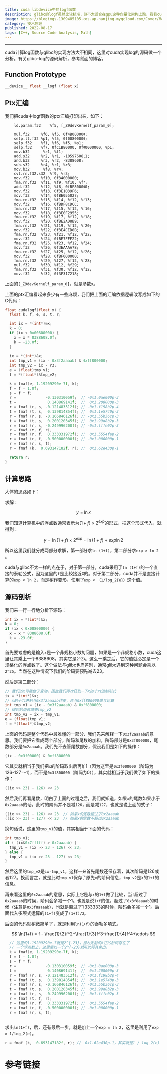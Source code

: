 ```yaml
---
title: cuda libdevice中的logf函数
description: glibc的logf虽然比较精准，但不太适合在gpu这种向量化架构上跑，看看cuda是怎么计算的
image: https://blogimgs-1309485105.cos.ap-nanjing.myqcloud.com/Cover/Math/5.jpg
category: 技术原理
published: 2022-08-17
tags: [C++, Source Code Analysis, Math]
---
```


----

cuda计算log函数与glibc的实现方法大不相同，这里对cuda实现log的源码做一个分析。有关glibc-log的源码解析，参考前面的博客。

## Function Prototype

```c
__device__ float __logf (float x)
```

## Ptx汇编

我们把cuda中logf函数的ptx汇编打印出来，如下：

```cuda
	ld.param.f32 	%f5, [_Z9devKernelf_param_0];

	mul.f32 	%f6, %f5, 0f4B000000;
	setp.lt.f32	%p1, %f5, 0f00800000;
	selp.f32	%f1, %f6, %f5, %p1;
	selp.f32	%f7, 0fC1B80000, 0f00000000, %p1;
	mov.b32 	 %r1, %f1;
	add.s32 	%r2, %r1, -1059760811;
	and.b32  	%r3, %r2, -8388608;
	sub.s32 	%r4, %r1, %r3;
	mov.b32 	 %f8, %r4;
	cvt.rn.f32.s32	%f9, %r3;
	mov.f32 	%f10, 0f34000000;
	fma.rn.f32 	%f11, %f9, %f10, %f7;
	add.f32 	%f12, %f8, 0fBF800000;
	mov.f32 	%f13, 0f3E1039F6;
	mov.f32 	%f14, 0fBE055027;
	fma.rn.f32 	%f15, %f14, %f12, %f13;
	mov.f32 	%f16, 0fBDF8CDCC;
	fma.rn.f32 	%f17, %f15, %f12, %f16;
	mov.f32 	%f18, 0f3E0F2955;
	fma.rn.f32 	%f19, %f17, %f12, %f18;
	mov.f32 	%f20, 0fBE2AD8B9;
	fma.rn.f32 	%f21, %f19, %f12, %f20;
	mov.f32 	%f22, 0f3E4CED0B;
	fma.rn.f32 	%f23, %f21, %f12, %f22;
	mov.f32 	%f24, 0fBE7FFF22;
	fma.rn.f32 	%f25, %f23, %f12, %f24;
	mov.f32 	%f26, 0f3EAAAA78;
	fma.rn.f32 	%f27, %f25, %f12, %f26;
	mov.f32 	%f28, 0fBF000000;
	fma.rn.f32 	%f29, %f27, %f12, %f28;
	mul.f32 	%f30, %f12, %f29;
	fma.rn.f32 	%f31, %f30, %f12, %f12;
	mov.f32 	%f32, 0f3F317218;
```

上面的`[_Z9devKernelf_param_0]`​，就是参数x。

上面的ptx汇编看起来多少有一些麻烦，我们把上面的汇编依据逻辑改写成如下的C代码：

```c
float cudalogf(float x) {
  float k, f, e, s, t, r;

  int ix = *(int*)&x;
  k = 0;
  if (ix < 0x00800000) {
    x = x * 8388608.0f;
    k = -23.0f;
  }
  
  ix = *(int*)&x;
  int tmp_v1 = (ix - 0x3f2aaaab) & 0xff800000;
  int tmp_v2 = ix - r3;
  e = (float)tmp_v1;
  f = *(float*)&tmp_v2;

  k = fmaf(e, 1.19209290e-7f, k);
  f = f - 1.0f;
  s = f * f;
  r =             -0.130310059f;  // -0x1.0ae000p-3
  t =              0.140869141f;  //  0x1.208000p-3
  r = fmaf (r, s, -0.121483512f); // -0x1.f198b2p-4
  t = fmaf (t, s,  0.139814854f); //  0x1.1e5740p-3
  r = fmaf (r, s, -0.166846126f); // -0x1.55b36cp-3
  t = fmaf (t, s,  0.200120345f); //  0x1.99d8b2p-3
  r = fmaf (r, s, -0.249996200f); // -0x1.fffe02p-3
  r = fmaf (t, f, r);
  r = fmaf (r, f,  0.333331972f); //  0x1.5554fap-2
  r = fmaf (r, f, -0.500000000f); // -0x1.000000p-1  
  r = fmaf (r, s, f);
  r = fmaf (k,  0.693147182f, r); //  0x1.62e430p-1

  return r;
}
```

## 计算思路

大体的思路如下：

求解：

$$
y = \ln{x}
$$

我们知道计算机中的浮点数通常表示为$(1+f)\times 2^{exp}$的形式，把这个形式代入，就得到：

$$
y = \ln{(1+f)\times 2^{exp}} = \ln{(1+f)} + exp \ln 2
$$

所以这里我们就分成两部分求解，第一部分求`ln (1+f)`​，第二部分求`exp × ln 2`​。

cuda与glibc不太一样的点在于，对于第一部分，cuda采用了`ln (1+f)`​的一个直接的泰勒公式，因为这里的`f`​是比较接近0的。对于第二部分，cuda并不是直接计算的`exp × ln 2`​，而是稍作变形，使用了`exp × （1/log_2{e}）`​这个值。

## 源码剖析

我们来一行一行地分析下源码：

```c
int ix = *(int*)&x;
k = 0;
if (ix < 0x00800000) {
  x = x * 8388608.0f;
  k = -23.0f;
}
```

首先要考虑的是输入`x`​是一个非规格小数的问题，如果是一个非规格小数，cuda这里让其乘上一个8388608，其实它是`2^23`​。这么一乘之后，它的值就必定是一个规格化的浮点数了。这个做法与glibc也有差别，通常glibc遇到这种问题会乘以`2^25`​。当然在这种情况下我们的阶码要预先减去23。

然后是第二部分：

```c
// 我们的x可能做了变动，因此我们再次获取一下x的十六进制形式
ix = *(int*)&x;
// x的十六进制与0x3f2aaaab作差，再与0xff800000做与运算
int tmp_v1 = (ix - 0x3f2aaaab) & 0xff800000;
// 得到的值再减去tmp_v2
int tmp_v2 = ix - tmp_v1;
e = (float)tmp_v1;
f = *(float*)&tmp_v2;
```

上面的代码是整个代码中最难懂的一部分，我们先来解释一下`0x3f2aaaab`​的意思。我们要把它看成两个部分，阶码和尾数的加和，阶码部分是`0x3f000000`​，尾数部分是`0x2aaaab`​。我们先不去管尾数部分，假设我们是如下的操作：

```c
(ix - 0x3f00000) & 0xff800000
```

它其实就相当于我们把`x`​的阶码取出后再加1（因为这里是`0x3f000000`​（阶码为126-127=-1），而不是`0x3f800000`​（阶码为0）），其实就相当于我们做了如下的操作：

```c
((ix >> 23) - 126) << 23
```

然后我们再看尾数，明白了上面的过程之后，我们就知道，如果`x`​的尾数如果小于`0x2aaaab`​的话，此时的阶码并不是减`126`​，而是减`127`​，也就是说上面的式子：

```c
((ix >> 23) - 126) << 23  // 如果x的尾数超过了0x2aaaab
((ix >> 23) - 127) << 23  // 如果x的尾数不超过0x2aaaab
```

换句话说，这里的`tmp_v1`​的值，其实相当于下面的代码：

```c
int tmp_v1;
if ( (ix&0x7fffff) > 0x2aaaab) {
  tmp_v1 = (ix >> 23 - 126) << 23;
} else {
  tmp_v1 = (ix >> 23 - 127) << 23;
}
```

然后这里的`tmp_v2`​是`ix-tmp_v1`​，这样一来首先尾数还保存着，其次阶码是126或者127。换而言之，就是此时`tmp_v1`​保存了原先`x`​的阶码信息，`tmp_v2`​是x的`1+f`​的信息。

再来看这里的`0x2aaaab`​的意思，实际上它是与`x`​的`1+f`​做了比较，当`f`​超过了`0x2aaaab`​的时候，阶码会多减一个1。也就是说`1+f`​的值，超过了`0x3f8aaaab`​的时候（注意是`0x3f8aaaab`​），也就是超过了1.333333的时候，阶码会多减一个1。后面代入多项式运算的`(1+f)`​变成了`(1+f)/2`​。

后面的代码就稍微简单了，就是利用`ln(1+f)`​的泰勒多项式。

$$
\ln(1+f) = f - \frac{1}{2}f^2+\frac{1}{3}f^3-\frac{1}{4}f^4+\cdots
$$

```c
  // 这里的1.19209290e-7就是2^{-23}，因为先前的k它的阶码存在了
  // 一个浮点数上，这里乘以一个2^{-23}就可以将其拿出。
  k = fmaf(e, 1.19209290e-7f, k);
  f = f - 1.0f;
  s = f * f;
  r =             -0.130310059f;  // -0x1.0ae000p-3
  t =              0.140869141f;  //  0x1.208000p-3
  r = fmaf (r, s, -0.121483512f); // -0x1.f198b2p-4
  t = fmaf (t, s,  0.139814854f); //  0x1.1e5740p-3
  r = fmaf (r, s, -0.166846126f); // -0x1.55b36cp-3
  t = fmaf (t, s,  0.200120345f); //  0x1.99d8b2p-3
  r = fmaf (r, s, -0.249996200f); // -0x1.fffe02p-3
  r = fmaf (t, f, r);
  r = fmaf (r, f,  0.333331972f); //  0x1.5554fap-2
  r = fmaf (r, f, -0.500000000f); // -0x1.000000p-1  
  r = fmaf (r, s, f);
  
```

求出`ln(1+f)`​，后，还有最后一步，就是加上一个`exp × ln 2`​，这里是利用了`exp × 1/log_2(e)`​。

```c
r = fmaf (k,  0.693147182f, r); //  0x1.62e430p-1，其实就是1 / log_2(e)
```

# 参考链接

[1]: 有关cuda内部计算的一些系数问题，可能需要参考：[https://arxiv.org/abs/1508.03211](https://arxiv.org/abs/1508.03211)
